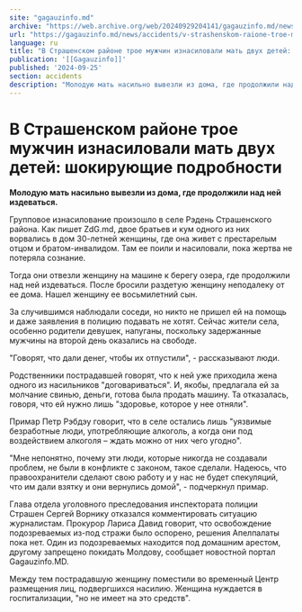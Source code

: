 ```yaml
---
site: "gagauzinfo.md"
archive: "https://web.archive.org/web/20240929204141/gagauzinfo.md/news/accidents/v-strashenskom-raione-troe-muzhchin-iznasilovali-mat-dvuh-detei-shokiruyuschie-podrobnosti"
url: "https://gagauzinfo.md/news/accidents/v-strashenskom-raione-troe-muzhchin-iznasilovali-mat-dvuh-detei-shokiruyuschie-podrobnosti"
language: ru
title: "В Страшенском районе трое мужчин изнасиловали мать двух детей: шокирующие подробности"
publication: '[[Gagauzinfo]]'
published: '2024-09-25'
section: accidents
description: "Молодую мать насильно вывезли из дома, где продолжили над ней издеваться."
---
```


# В Страшенском районе трое мужчин изнасиловали мать двух детей: шокирующие подробности

**Молодую мать насильно вывезли из дома, где продолжили над ней издеваться.**

Групповое изнасилование произошло в селе Рэдень Страшенского района. Как пишет ZdG.md, двое братьев и кум одного из них ворвались в дом 30-летней женщины, где она живет с престарелым отцом и братом-инвалидом. Там ее поили и насиловали, пока жертва не потеряла сознание.

Тогда они отвезли женщину на машине к берегу озера, где продолжили над ней издеваться. После бросили раздетую женщину неподалеку от ее дома. Нашел женщину ее восьмилетний сын.

За случившимся наблюдали соседи, но никто не пришел ей на помощь и даже заявления в полицию подавать не хотят. Сейчас жители села, особенно родители девушек, напуганы, поскольку задержанные мужчины на второй день оказались на свободе.

"Говорят, что дали денег, чтобы их отпустили", - рассказывают люди.

Родственники пострадавшей говорят, что к ней уже приходила жена одного из насильников "договариваться". И, якобы, предлагала ей за молчание свинью, деньги, готова была продать машину. Та отказалась, говоря, что ей нужно лишь "здоровье, которое у нее отняли".

Примар Петр Рэбдэу говорит, что в селе остались лишь "уязвимые безработные люди, употребляющие алкоголь, а когда они под воздействием алкоголя – ждать можно от них чего угодно".

"Мне непонятно, почему эти люди, которые никогда не создавали проблем, не были в конфликте с законом, такое сделали. Надеюсь, что правоохранители сделают свою работу и у нас не будет спекуляций, что им дали взятку и они вернулись домой", - подчеркнул примар.

Глава отдела уголовного преследования инспектората полиции Страшен Сергей Ворнику отказался комментировать ситуацию журналистам. Прокурор Лариса Давид говорит, что освобождение подозреваемых из-под стражи было оспорено, решения Апелпалаты пока нет. Один из подозреваемых находится под домашним арестом, другому запрещено покидать Молдову, сообщает новостной портал Gagauzinfo.MD.

Между тем пострадавшую женщину поместили во временный Центр размещения лиц, подвергшихся насилию. Женщина нуждается в госпитализации, "но не имеет на это средств".